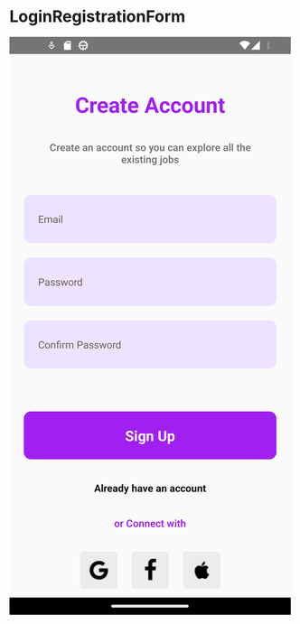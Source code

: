 # LoginRegistrationForm


![Login](https://github.com/Meenaketan7/LoginRegistrationForm/blob/main/ScreenShots/Screenshot_1682842948.png)
